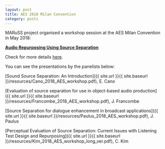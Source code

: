 ```yaml
---
layout: post
title: AES 2018 Milan Convention 
category: posts
---
```


MARuSS project organised a workshop session at the AES Milan Convention in May 2018: 

[**Audio Repurposing Using Source Separation**](http://www.aes.org/events/144/workshops/?ID=5917)

Check for more details [here](https://wordpress.com/post/philipcolemanaudio.wordpress.com/39).

You can see the presentations by the panelists below:

[Sound Source Separation: An Introduction]({{ site.url }}{{ site.baseurl }}/resources/Cano_2018_AES_workshop.pdf), E. Cano

[Evaluation of source separation for use in object-based audio production]({{ site.url }}{{ site.baseurl }}/resources/Francombe_2018_AES_workshop.pdf), J. Francombe

[Source Separation for dialogue enhancement in broadcast applications]({{ site.url }}{{ site.baseurl }}/resources/Paulus_2018_AES_workshop.pdf), J. Paulus

[Perceptual Evaluation of Source Separation: Current Issues with Listening Test Design and Repurposing]({{ site.url }}{{ site.baseurl }}/resources/Kim_2018_AES_workshop_long_ver.pdf), C. Kim